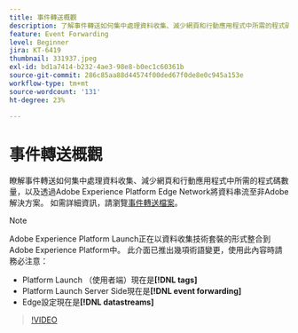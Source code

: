 ```yaml
---
title: 事件轉送概觀
description: 了解事件轉送如何集中處理資料收集、減少網頁和行動應用程式中所需的程式碼數量，以及透過 Adobe Experience Platform Edge Network 將資料串流至非 Adobe 解決方案。
feature: Event Forwarding
level: Beginner
jira: KT-6419
thumbnail: 331937.jpeg
exl-id: bd1a7414-b232-4ae3-98e8-b0ec1c60361b
source-git-commit: 286c85aa88d44574f00ded67f0de8e0c945a153e
workflow-type: tm+mt
source-wordcount: '131'
ht-degree: 23%

---
```


# 事件轉送概觀

瞭解事件轉送如何集中處理資料收集、減少網頁和行動應用程式中所需的程式碼數量，以及透過Adobe Experience Platform Edge Network將資料串流至非Adobe解決方案。 如需詳細資訊，請瀏覽[事件轉送檔案](https://experienceleague.adobe.com/docs/experience-platform/tags/event-forwarding/overview.html?lang=zh-Hant)。

>[!NOTE]
>
>Adobe Experience Platform Launch正在以資料收集技術套裝的形式整合到Adobe Experience Platform中。 此介面已推出幾項術語變更，使用此內容時請務必注意：
>
> * Platform Launch （使用者端）現在是&#x200B;**[!DNL tags]**
> * Platform Launch Server Side現在是&#x200B;**[!DNL event forwarding]**
> * Edge設定現在是&#x200B;**[!DNL datastreams]**

>[!VIDEO](https://video.tv.adobe.com/v/331937?learn=on&enablevpops)